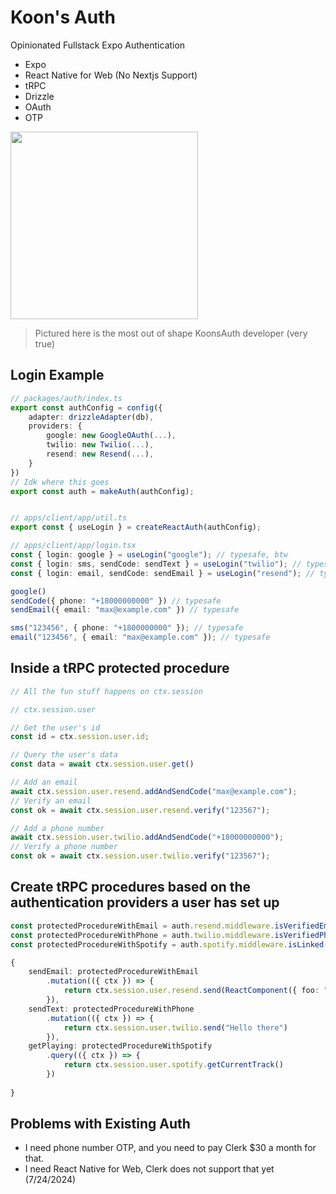 # Koon's Auth

Opinionated Fullstack Expo Authentication

- Expo
- React Native for Web (No Nextjs Support)
- tRPC
- Drizzle
- OAuth
- OTP

<img src="https://i.imgur.com/NoCRvOA.jpeg" height="300px" />

> Pictured here is the most out of shape KoonsAuth developer (very true)

## Login Example

```ts
// packages/auth/index.ts
export const authConfig = config({
    adapter: drizzleAdapter(db),
    providers: {
        google: new GoogleOAuth(...),
        twilio: new Twilio(...),
        resend: new Resend(...),
    }
})
// Idk where this goes
export const auth = makeAuth(authConfig);


// apps/client/app/util.ts
export const { useLogin } = createReactAuth(authConfig);

// apps/client/app/login.tsx
const { login: google } = useLogin("google"); // typesafe, btw
const { login: sms, sendCode: sendText } = useLogin("twilio"); // typesafe
const { login: email, sendCode: sendEmail } = useLogin("resend"); // typesafe

google()
sendCode({ phone: "+18000000000" }) // typesafe
sendEmail({ email: "max@example.com" }) // typesafe

sms("123456", { phone: "+1800000000" }); // typesafe
email("123456", { email: "max@example.com" }); // typesafe

```

## Inside a tRPC protected procedure

```ts
// All the fun stuff happens on ctx.session

// ctx.session.user

// Get the user's id
const id = ctx.session.user.id;

// Query the user's data
const data = await ctx.session.user.get()

// Add an email
await ctx.session.user.resend.addAndSendCode("max@example.com");
// Verify an email
const ok = await ctx.session.user.resend.verify("123567");

// Add a phone number
await ctx.session.user.twilio.addAndSendCode("+18000000000");
// Verify a phone number
const ok = await ctx.session.user.twilio.verify("123567");
```

## Create tRPC procedures based on the authentication providers a user has set up

```ts
const protectedProcedureWithEmail = auth.resend.middleware.isVerifiedEmail(protectedProcedure); // checks for a verified email
const protectedProcedureWithPhone = auth.twilio.middleware.isVerifiedPhone(protectedProcedure); // checks for a verified phone
const protectedProcedureWithSpotify = auth.spotify.middleware.isLinked(protectedProcedure); // checks for an oauth connection to the account

{
    sendEmail: protectedProcedureWithEmail
        .mutation(({ ctx }) => {
            return ctx.session.user.resend.send(ReactComponent({ foo: "bar" }))
        }),
    sendText: protectedProcedureWithPhone
        .mutation(({ ctx }) => {
            return ctx.session.user.twilio.send("Hello there")
        }),
    getPlaying: protectedProcedureWithSpotify
        .query(({ ctx }) => {
            return ctx.session.user.spotify.getCurrentTrack()
        })
        
}

```



## Problems with Existing Auth

- I need phone number OTP, and you need to pay Clerk $30 a month for that.
- I need React Native for Web, Clerk does not support that yet (7/24/2024)



